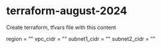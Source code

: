 # terraform-august-2024

Create terraform, tfvars file with this content 

region = ""
vpc_cidr = ""
subnet1_cidr = ""
subnet2_cidr = ""